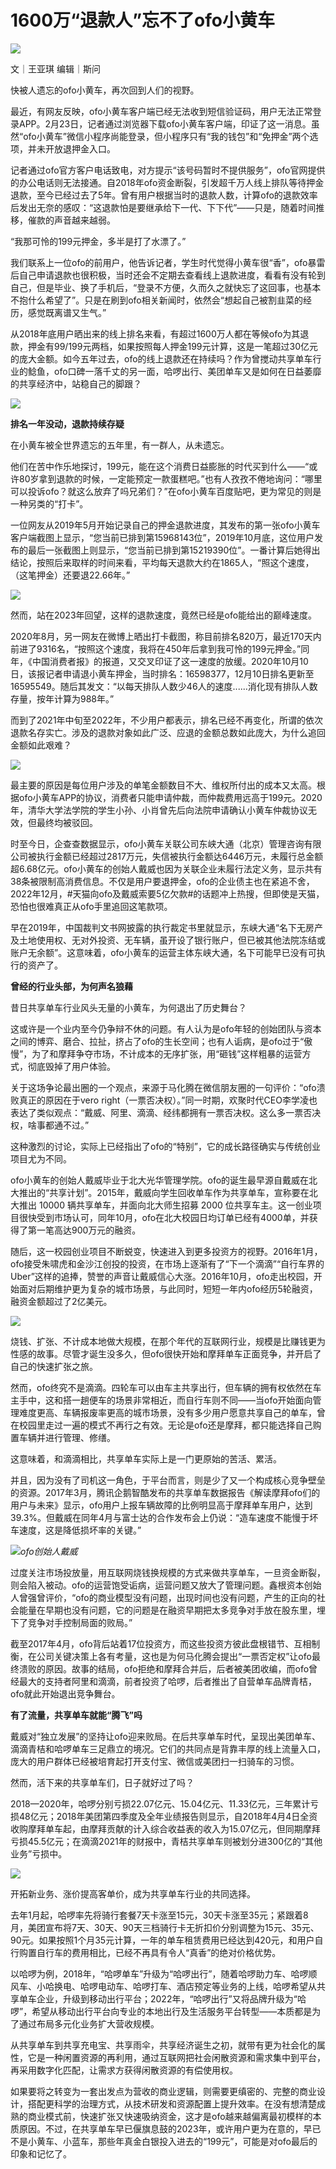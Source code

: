 # 1600万“退款人”忘不了ofo小黄车

![](https://inews.gtimg.com/news_bt/OOiLn38dBKA48vwFPZum7VqVV41xzRV4JklJaOhBpIkMAAA/1000)

文｜王亚琪 编辑｜斯问

快被人遗忘的ofo小黄车，再次回到人们的视野。

最近，有网友反映，ofo小黄车客户端已经无法收到短信验证码，用户无法正常登录APP。2月23日，记者通过浏览器下载ofo小黄车客户端，印证了这一消息。虽然“ofo小黄车”微信小程序尚能登录，但小程序只有“我的钱包”和“免押金”两个选项，并未开放退押金入口。

记者通过ofo官方客户电话致电，对方提示“该号码暂时不提供服务”，ofo官网提供的办公电话则无法接通。自2018年ofo资金断裂，引发超千万人线上排队等待押金退款，至今已经过去了5年。曾有用户根据当时的退款人数，计算ofo的退款效率后发出无奈的感叹：“这退款怕是要继承给下一代、下下代”——只是，随着时间推移，催款的声音越来越弱。

“我那可怜的199元押金，多半是打了水漂了。”

我们联系上一位ofo的前用户，他告诉记者，学生时代觉得小黄车很“香”，ofo暴雷后自己申请退款也很积极，当时还会不定期去查看线上退款进度，看看有没有轮到自己，但是毕业、换了手机后，“登录不方便，久而久之就快忘了这回事，也基本不抱什么希望了”。只是在刷到ofo相关新闻时，依然会“想起自己被割韭菜的经历，感觉既离谱又生气。”

从2018年底用户晒出来的线上排名来看，有超过1600万人都在等候ofo为其退款，押金有99/199元两档，如果按照每人押金199元计算，这是一笔超过30亿元的庞大金额。如今五年过去，ofo的线上退款还在持续吗？作为曾搅动共享单车行业的鲶鱼，ofo口碑一落千丈的另一面，哈啰出行、美团单车又是如何在日益萎靡的共享经济中，站稳自己的脚跟？

![](https://inews.gtimg.com/newsapp_bt/0/15685427301/1000)

**排名一年没动，退款持续存疑**

在小黄车被全世界遗忘的五年里，有一群人，从未遗忘。

他们在苦中作乐地探讨，199元，能在这个消费日益膨胀的时代买到什么——“或许80岁拿到退款的时候，一定能预定一款蛋糕吧。”也有人孜孜不倦地询问：“哪里可以投诉ofo？就这么放弃了吗兄弟们？”在ofo小黄车百度贴吧，更为常见的则是一种另类的“打卡”。

一位网友从2019年5月开始记录自己的押金退款进度，其发布的第一张ofo小黄车客户端截图上显示，“您当前已排到第15968143位”，2019年10月底，这位用户发布的最后一张截图上则显示，“您当前已排到第15219390位”。一番计算后她得出结论，按照后来取样的时间来看，平均每天退款大约在1865人，“照这个速度，（这笔押金）还要退22.66年。”

![](https://inews.gtimg.com/newsapp_bt/0/15685427307/1000)

然而，站在2023年回望，这样的退款速度，竟然已经是ofo能给出的巅峰速度。

2020年8月，另一网友在微博上晒出打卡截图，称目前排名820万，最近170天内前进了9316名，“按照这个速度，我将在450年后拿到我可怜的199元押金。”同年，《中国消费者报》的报道，又交叉印证了这一速度的放缓。2020年10月10日，该报记者申请退小黄车押金，当时排名：16598377，12月10日排名更新至16595549。随后其发文：“以每天排队人数少46人的速度......消化现有排队人数存量，按年计算为988年。”

而到了2021年中旬至2022年，不少用户都表示，排名已经不再变化，所谓的依次退款名存实亡。涉及的退款对象如此广泛、应退的金额总数如此庞大，为什么追回金额如此艰难？

![](https://inews.gtimg.com/newsapp_bt/0/15685427426/1000)

最主要的原因是每位用户涉及的单笔金额数目不大、维权所付出的成本又太高。根据ofo小黄车APP的协议，消费者只能申请仲裁，而仲裁费用远高于199元。2020年，清华大学法学院的学生小孙、小肖曾先后向法院申请确认小黄车仲裁协议无效，但最终均被驳回。

时至今日，企查查数据显示，ofo小黄车关联公司东峡大通（北京）管理咨询有限公司被执行金额已经超过2817万元，失信被执行金额达6446万元，未履行总金额超6.68亿元。ofo小黄车的创始人戴威也因为关联企业未履行法定义务，显示共有38条被限制高消费信息。不仅是用户要退押金，ofo的企业债主也在紧追不舍，2022年12月，#天猫向ofo及戴威索要5亿欠款#的话题冲上热搜，但即使是天猫，恐怕也很难真正从ofo手里追回这笔款项。

早在2019年，中国裁判文书网披露的执行裁定书里就显示，东峡大通“名下无房产及土地使用权、无对外投资、无车辆，虽开设了银行账户，但已被其他法院冻结或账户无余额”。这意味着，ofo小黄车的运营主体东峡大通，名下可能早已没有可执行的资产了。

**曾经的行业头部，为何声名狼藉**

昔日共享单车行业风头无量的小黄车，为何退出了历史舞台？

这或许是一个业内至今仍争辩不休的问题。有人认为是ofo年轻的创始团队与资本之间的博弈、磨合、拉扯，挤占了ofo的生长空间；也有人诟病，是ofo过于“傲慢”，为了和摩拜争夺市场，不计成本的无序扩张，用“砸钱”这样粗暴的运营方式，彻底毁掉了用户体验。

关于这场争论最出圈的一个观点，来源于马化腾在微信朋友圈的一句评价：“ofo溃败真正的原因在于vero
right（一票否决权）。”同一时期，欢聚时代CEO李学凌也表达了类似观点：“戴威、阿里、滴滴、经纬都拥有一票否决权。这么多一票否决权，啥事都通不过。”

这种激烈的讨论，实际上已经指出了ofo的“特别”，它的成长路径确实与传统创业项目尤为不同。

ofo小黄车的创始人戴威毕业于北大光华管理学院。ofo的诞生最早源自戴威在北大推出的“共享计划”。2015年，戴威向学生回收单车作为共享单车，宣称要在北大推出
10000 辆共享单车，并面向北大师生招募 2000
位共享车主。这一创业项目很快受到市场认可，同年10月，ofo在北大校园日均订单已经有4000单，并获得了第一笔高达900万元的融资。

随后，这一校园创业项目不断蜕变，快速进入到更多投资方的视野。2016年1月，ofo接受朱啸虎和金沙江创投的投资，在市场上逐渐有了“下一个滴滴”“自行车界的Uber”这样的追捧，赞誉的声音让戴威信心大涨。2016年10月，ofo走出校园，开始面对后期维护更为复杂的城市场景，与此同时，短短一年内ofo经历5轮融资，融资金额超过了2亿美元。

![](https://inews.gtimg.com/newsapp_bt/0/15685427567/1000)

烧钱、扩张、不计成本地做大规模，在那个年代的互联网行业，规模是比赚钱更为性感的故事。尽管才诞生没多久，但ofo很快开始和摩拜单车正面竞争，并开启了自己的快速扩张之旅。

然而，ofo终究不是滴滴。四轮车可以由车主共享出行，但车辆的拥有权依然在车主手中，这和搭一趟便车的场景非常相近，而自行车则不同——当ofo开始面向管理难度更高、车辆报废率更高的城市场景，没有多少用户愿意共享自己的单车，曾在校园里走过一遍的模式不再行之有效。无论是ofo还是摩拜，都只能选择自己购置车辆并进行管理、修缮。

这意味着，和滴滴相比，共享单车实际上是一门更原始的苦活、累活。

并且，因为没有了司机这一角色，于平台而言，则是少了又一个构成核心竞争壁垒的资源。2017年3月，腾讯企鹅智酷发布的共享单车数据报告《解读摩拜ofo们的用户与未来》显示，ofo用户上报车辆故障的比例明显高于摩拜单车用户，达到39.3%。但戴威在同年4月与富士达的合作发布会上仍说：“造车速度不能慢于坏车速度，这是降低损坏率的关键。”

![](https://inews.gtimg.com/newsapp_bt/0/15685427597/1000)_ofo创始人戴威_

过度关注市场投放量，用互联网烧钱换规模的方式来做共享单车，一旦资金断裂，则会陷入被动。ofo的运营饱受诟病，运营问题又放大了管理问题。鑫根资本创始人曾强曾评价，“ofo的商业模型没有问题，出现时间也没有问题，产生的正向的社会能量在早期也没有问题，它的问题是在融资早期把太多竞争对手放在股东里，埋下了竞争对手控制局面的败局。”

截至2017年4月，ofo背后站着17位投资方，而这些投资方彼此盘根错节、互相制衡，在公司关键决策上各有考量，这也是为何马化腾会提出“一票否定权”让ofo最终溃败的原因。故事的结局，ofo拒绝和摩拜合并后，后者被美团收编，而ofo曾经最大的支持者阿里和滴滴，前者投资了哈啰，后者推出了自营单车品牌青桔，ofo就此开始退出竞争舞台。

**有了流量，共享单车就能“腾飞”吗**

戴威对“独立发展”的坚持让ofo迎来败局。在后共享单车时代，呈现出美团单车、滴滴青桔和哈啰单车三足鼎立的境况。它们的共同点是背靠丰厚的线上流量入口，庞大的用户群体已经被培育起打开支付宝、微信或美团扫一扫骑车的习惯。

然而，活下来的共享单车们，日子就好过了吗？

2018—2020年，哈啰分别亏损22.07亿元、15.04亿元、11.33亿元，三年累计亏损48亿元；2018年美团第四季度及全年业绩报告则显示，自2018年4月4日全资收购摩拜单车起，由摩拜贡献的计入综合收益表的收入为15.07亿元，但同期摩拜亏损45.5亿元；在滴滴2021年的财报中，青桔共享单车则被划分进300亿的“其他业务”亏损中。

![](https://inews.gtimg.com/newsapp_bt/0/15685427745/1000)

开拓新业务、涨价提高客单价，成为共享单车行业的共同选择。

去年1月起，哈啰率先将骑行套餐7天卡涨至15元，30天卡涨至35元；紧跟着8月，美团宣布将7天、30天、90天三档骑行卡无折扣价分别调整为15元、35元、90元。如果按照1个月35元计算，一年的单车租赁费用已经达到420元，和用户自行购置自行车的费用相比，已经不再具有令人“真香”的绝对价格优势。

以哈啰为例，2018年，“哈啰单车”升级为“哈啰出行”，随着哈啰助力车、哈啰顺风车、小哈换电、哈啰电动车、哈啰打车、酒店预定等业务的上线，哈啰希望从共享单车企业，升级到移动出行平台；2022年，“哈啰出行”又将品牌升级为“哈啰”，希望从移动出行平台向专业的本地出行及生活服务平台转型——本质都是为了通过布局多元化业务扩大营收规模。

从共享单车到共享充电宝、共享雨伞，共享经济诞生之初，就带有更为社会化的属性，它是一种闲置资源的再利用，通过互联网把社会闲散资源和需求集中到平台，再采用数字化匹配，让需求方获得闲散资源的有偿使用权。

如果要将之转变为一套出发点为营收的商业逻辑，则需要更缜密的、完整的商业设计，搭配更科学的治理方式，从技术研发和资源配置上提升效率。在没有想清楚成熟的商业模式前，快速扩张又快速吸纳资金，这才是ofo越来越偏离最初模样的本质原因。不过，在共享单车早已偃旗息鼓的2023年，或许用户更为在意的，早已不是小黄车、小蓝车，那些年真金白银投入进去的“199元”，可能是对ofo最后的印象和记忆了。

